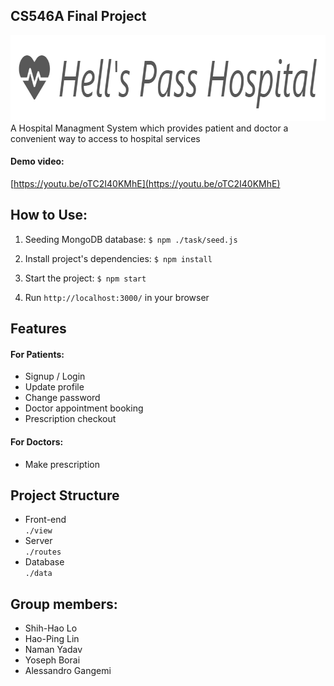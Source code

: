 ## CS546A Final Project
<img src="resources/logo.PNG" width="825px" height="137px"></img>
<br>
A Hospital Managment System which provides patient and doctor a convenient way to access to hospital services

#### Demo video:
[https://youtu.be/oTC2I40KMhE](https://youtu.be/oTC2I40KMhE)

## How to Use:
1. Seeding MongoDB database: `$ npm ./task/seed.js`

2. Install project's dependencies: `$ npm install`

3. Start the project: `$ npm start`

4. Run `http://localhost:3000/` in your browser

## Features
#### For Patients:
* Signup / Login
* Update profile
* Change password
* Doctor appointment booking
* Prescription checkout
#### For Doctors:
* Make prescription

## Project Structure
* Front-end <br>
`./view`
* Server <br>
`./routes`
* Database <br>
`./data`

## Group members:
* Shih-Hao Lo
* Hao-Ping Lin
* Naman Yadav
* Yoseph Borai
* Alessandro Gangemi
